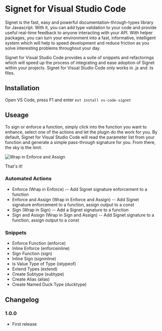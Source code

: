 # Signet for Visual Studio Code #

Signet is the fast, easy and powerful documentation-through-types library for Javascript. With it, you can add type validation to your code and provide useful real-time feedback to anyone interacting with your API.  With helper packages, you can turn your environment into a fast, informative, intelligent system which will help to speed development and reduce friction as you solve interesting problems throughout your day.

Signet for Visual Studio Code provides a suite of snippets and refactorings which will speed up the process of integrating and ease adoption of Signet within your projects. Signet for Visual Studio Code only works in .js and .ts files.

## Installation ##

Open VS Code, press F1 and enter `ext install vs-code-signet`

## Useage ##

To sign or enforce a function, simply click into the function you want to enhance, select one of the actions and let the plugin do the work for you.  By default, Signet for Visual Studio Code will read the parameter list from your function and generate a simple pass-through signature for you.  From there, the sky is the limit.

![Wrap in Enforce and Assign](http://chrisstead.com/wp-content/uploads/images/extension-gifs/function-enforcing.gif)

That's it!

### Automated Actions ###

- Enforce (Wrap in Enforce) -- Add Signet signature enforcement to a function
- Enforce and Assign (Wrap in Enforce and Assign) -- Add Signet signature enforcement to a function, assign output to a const
- Sign (Wrap in Sign) -- Add a Signet signature to a function
- Sign and Assign (Wrap in Sign and Assign) -- Add Signet signature to a function, assign output to a const

### Snippets ###

- Enforce Function (enforce)
- Inline Enforce (enforceinline)
- Sign Function (sign)
- Inline Sign (signinline)
- Is Value Type of Type (istypeof)
- Extend Types (extend)
- Create Subtype (subtype)
- Create Alias (alias)
- Create Named Duck Type (ducktype)

## Changelog ##

### 1.0.0 ###

- First release
